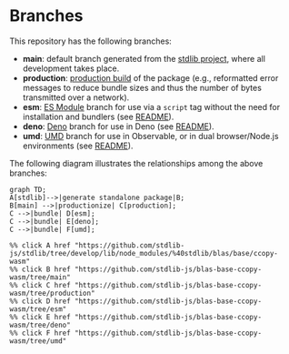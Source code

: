 <!--

@license Apache-2.0

Copyright (c) 2022 The Stdlib Authors.

Licensed under the Apache License, Version 2.0 (the "License");
you may not use this file except in compliance with the License.
You may obtain a copy of the License at

    http://www.apache.org/licenses/LICENSE-2.0

Unless required by applicable law or agreed to in writing, software
distributed under the License is distributed on an "AS IS" BASIS,
WITHOUT WARRANTIES OR CONDITIONS OF ANY KIND, either express or implied.
See the License for the specific language governing permissions and
limitations under the License.

-->

# Branches

This repository has the following branches:

-   **main**: default branch generated from the [stdlib project][stdlib-url], where all development takes place.
-   **production**: [production build][production-url] of the package (e.g., reformatted error messages to reduce bundle sizes and thus the number of bytes transmitted over a network).
-   **esm**: [ES Module][esm-url] branch for use via a `script` tag without the need for installation and bundlers (see [README][esm-readme]).
-   **deno**: [Deno][deno-url] branch for use in Deno (see [README][deno-readme]).
-   **umd**: [UMD][umd-url] branch for use in Observable, or in dual browser/Node.js environments (see [README][umd-readme]).

The following diagram illustrates the relationships among the above branches:

```mermaid
graph TD;
A[stdlib]-->|generate standalone package|B;
B[main] -->|productionize| C[production];
C -->|bundle| D[esm];
C -->|bundle| E[deno];
C -->|bundle| F[umd];

%% click A href "https://github.com/stdlib-js/stdlib/tree/develop/lib/node_modules/%40stdlib/blas/base/ccopy-wasm"
%% click B href "https://github.com/stdlib-js/blas-base-ccopy-wasm/tree/main"
%% click C href "https://github.com/stdlib-js/blas-base-ccopy-wasm/tree/production"
%% click D href "https://github.com/stdlib-js/blas-base-ccopy-wasm/tree/esm"
%% click E href "https://github.com/stdlib-js/blas-base-ccopy-wasm/tree/deno"
%% click F href "https://github.com/stdlib-js/blas-base-ccopy-wasm/tree/umd"
```

[stdlib-url]: https://github.com/stdlib-js/stdlib/tree/develop/lib/node_modules/%40stdlib/blas/base/ccopy-wasm
[production-url]: https://github.com/stdlib-js/blas-base-ccopy-wasm/tree/production
[deno-url]: https://github.com/stdlib-js/blas-base-ccopy-wasm/tree/deno
[deno-readme]: https://github.com/stdlib-js/blas-base-ccopy-wasm/blob/deno/README.md
[umd-url]: https://github.com/stdlib-js/blas-base-ccopy-wasm/tree/umd
[umd-readme]: https://github.com/stdlib-js/blas-base-ccopy-wasm/blob/umd/README.md
[esm-url]: https://github.com/stdlib-js/blas-base-ccopy-wasm/tree/esm
[esm-readme]: https://github.com/stdlib-js/blas-base-ccopy-wasm/blob/esm/README.md
